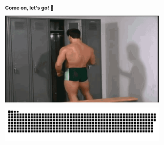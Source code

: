 ### Come on, let's go! 👋

<div id="header" align="center">
  <img src="https://github.com/mksmbbk/mksmbbk/blob/main/come_on_lets_go.gif"/> 
</div>

<a href=#><img src="contributions.svg"></a>